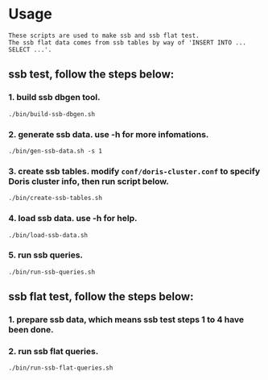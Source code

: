 <!--
Licensed to the Apache Software Foundation (ASF) under one
or more contributor license agreements.  See the NOTICE file
distributed with this work for additional information
regarding copyright ownership.  The ASF licenses this file
to you under the Apache License, Version 2.0 (the
"License"); you may not use this file except in compliance
with the License.  You may obtain a copy of the License at

  http://www.apache.org/licenses/LICENSE-2.0

Unless required by applicable law or agreed to in writing,
software distributed under the License is distributed on an
"AS IS" BASIS, WITHOUT WARRANTIES OR CONDITIONS OF ANY
KIND, either express or implied.  See the License for the
specific language governing permissions and limitations
under the License.
-->

# Usage

    These scripts are used to make ssb and ssb flat test.
    The ssb flat data comes from ssb tables by way of 'INSERT INTO ... SELECT ...'.

## ssb test, follow the steps below:
### 1. build ssb dbgen tool.
    ./bin/build-ssb-dbgen.sh
### 2. generate ssb data. use -h for more infomations.
    ./bin/gen-ssb-data.sh -s 1
### 3. create ssb tables. modify `conf/doris-cluster.conf` to specify Doris cluster info, then run script below.
    ./bin/create-ssb-tables.sh
### 4. load ssb data. use -h for help.
    ./bin/load-ssb-data.sh
### 5. run ssb queries.
    ./bin/run-ssb-queries.sh

## ssb flat test, follow the steps below:
### 1. prepare ssb data, which means ssb test steps 1 to 4 have been done.
### 2. run ssb flat queries.
    ./bin/run-ssb-flat-queries.sh

